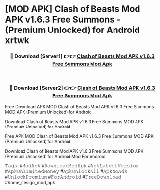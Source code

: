 # [MOD APK] Clash of Beasts Mod APK v1.6.3 Free Summons - (Premium Unlocked) for Android xrtwk



<div align="center">
<h3>🔴 Download [Server1] 👉👉 <a href="https://momento.my/?title=Clash_of_Beasts_Mod_APK_v1.6.3_Free_Summons">Clash of Beasts Mod APK v1.6.3 Free Summons Mod Apk</a></h3><br>

<h3>🔴 Download [Server2] 👉👉 <a href="https://momento.my/?title=Clash_of_Beasts_Mod_APK_v1.6.3_Free_Summons">Clash of Beasts Mod APK v1.6.3 Free Summons Mod Apk</a></h3>
</div>



Free Download APK MOD Clash of Beasts Mod APK v1.6.3 Free Summons MOD APK (Premium Unlocked) for Android

Download Clash of Beasts Mod APK v1.6.3 Free Summons MOD APK (Premium Unlocked) for Android

Free APK MOD Clash of Beasts Mod APK v1.6.3 Free Summons MOD APK (Premium Unlocked) for Android

Download Clash of Beasts Mod APK v1.6.3 Free Summons MOD APK (Premium Unlocked) for Android Mod For Android

𝚃𝚊𝚐𝚜: #𝙼𝚘𝚍𝙰𝚙𝚔 #𝙳𝚘𝚠𝚗𝚕𝚘𝚊𝚍𝙼𝚘𝚍𝙰𝚙𝚔 #𝙰𝚙𝚔𝙻𝚊𝚝𝚎𝚜𝚝𝚅𝚎𝚛𝚜𝚒𝚘𝚗 #𝙰𝚙𝚔𝚄𝚗𝚕𝚒𝚖𝚒𝚝𝚎𝚍𝙼𝚘𝚗𝚎𝚢 #𝙰𝚙𝚔𝚄𝚗𝚕𝚘𝚌𝚔𝙰𝚕𝚕 #𝙰𝚙𝚔𝙽𝚘𝙰𝚍𝚜 #𝚄𝚗𝚕𝚘𝚌𝚔𝙿𝚛𝚎𝚖𝚒𝚞𝚖 #𝙵𝚘𝚛𝙰𝚗𝚍𝚛𝚘𝚒𝚍 #𝙵𝚛𝚎𝚎𝙳𝚘𝚠𝚗𝚕𝚘𝚊𝚍 #home_design_mod_apk
